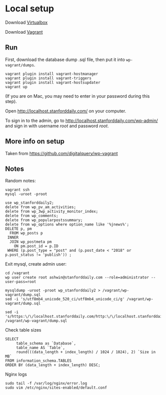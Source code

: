 # Local setup
Download [Virtualbox](https://www.virtualbox.org/wiki/Downloads)

Download [Vagrant](https://www.vagrantup.com/downloads.html) 

## Run

First, download the database dump .sql file, then put it into `wp-vagrant/dumps`.

```
vagrant plugin install vagrant-hostmanager
vagrant plugin install vagrant-triggers
vagrant plugin install vagrant-hostsupdater
vagrant up
```
(If you are on Mac, you may need to enter in your password during this step).

Open http://localhost.stanforddaily.com/ on your computer.

To sign in to the admin, go to http://localhost.stanforddaily.com/wp-admin/ and sign in with username *root* and password *root*.

## More info on setup
Taken from https://github.com/digitalquery/wp-vagrant

## Notes
Random notes:

```
vagrant ssh
mysql -uroot -proot
```

```
use wp_stanforddaily2;
delete from wp_pv_am_activities;
delete from wp_3wp_activity_monitor_index;
delete from wp_comments;
delete from wp_popularpostssummary;
delete from wp_options where option_name like '%jnews%';
DELETE p, pm
  FROM wp_posts p
 INNER 
  JOIN wp_postmeta pm
    ON pm.post_id = p.ID
 WHERE (p.post_type = "post" and (p.post_date < "2018" or p.post_status != 'publish')) ;
```
Exit mysql, create admin user:

```
cd /vagrant
wp user create root ashwin@stanforddaily.com --role=administrator --user-pass=root
```

```
mysqldump -uroot -proot wp_stanforddaily2 > /vagrant/wp-vagrant/dump.sql
sed -i 's/utf8mb4_unicode_520_ci/utf8mb4_unicode_ci/g' /vagrant/wp-vagrant/dump.sql

sed -i 's/https:\/\/localhost.stanforddaily.com/http:\/\/localhost.stanforddaily.com/g' /vagrant/wp-vagrant/dump.sql
```

Check table sizes
```
SELECT 
     table_schema as `Database`, 
     table_name AS `Table`, 
     round(((data_length + index_length) / 1024 / 1024), 2) `Size in MB` 
FROM information_schema.TABLES 
ORDER BY (data_length + index_length) DESC;
```

Nginx logs
```
sudo tail -f /var/log/nginx/error.log
sudo vim /etc/nginx/sites-enabled/default.conf
```

